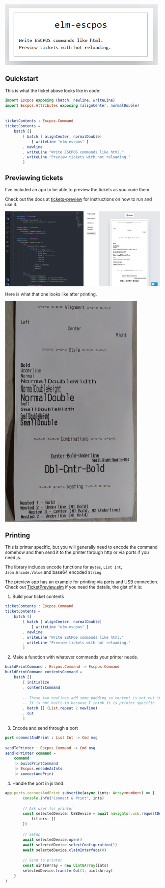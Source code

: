 ![](https://raw.githubusercontent.com/nicolasgargano/elm-escpos/main/assets/title.png)

## Quickstart

This is what the ticket above looks like in code:

```elm
import Escpos exposing (batch, newline, writeLine)
import Escpos.Attributes exposing (alignCenter, normalDouble)


ticketContents : Escpos.Command
ticketContents =
    batch []
        [ batch [ alignCenter, normalDouble]
            [ writeLine "elm-escpos" ]
        , newline
        , writeLine "Write ESCPOS commands like html."
        , writeLine "Preview tickets with hot reloading."
        ]
```

## Previewing tickets
I've included an app to be able to preview the tickets as you code them.

Check out the docs at [tickets-preview](https://github.com/nicolasgargano/elm-escpos/tree/main/tickets-preview) 
for instructions on how to run and use it.

![](https://raw.githubusercontent.com/nicolasgargano/elm-escpos/main/assets/preview.png)

Here is what that one looks like after printing.

![](https://raw.githubusercontent.com/nicolasgargano/elm-escpos/main/assets/capabilities-ticket-print.png)

## Printing
This is printer specific, but you will generally need to encode the command somehow 
and then send it to the printer through http or via ports if you need js.

The library includes encode functions for `Bytes`, `List Int`, `Json.Encode.Value` and base64 encoded `String`.

The preview app has an example for printing via ports and USB connection. 
Check out [TicketPreview.elm](https://github.com/nicolasgargano/elm-escpos/blob/main/tickets-preview/src/TicketPreview.elm) 
if you need the details, the gist of it is:

1. Build your ticket contents

```elm
ticketContents : Escpos.Command
ticketContents =
    batch []
        [ batch [ alignCenter, normalDouble]
            [ writeLine "elm-escpos" ]
        , newline
        , writeLine "Write ESCPOS commands like html."
        , writeLine "Preview tickets with hot reloading."
        ]
```

2. Make a function with whatever commands your printer needs.

```elm
buildPrintCommand : Escpos.Command -> Escpos.Command
buildPrintCommand contentsCommand =
    batch []
        [ initialize
        , contentsCommand

        -- These two newlines add some padding so content is not cut in half
        -- It is not built-in because I think it is printer specific
        , batch [] (List.repeat 2 newline)
        , cut
        ]
```

3. Encode and send through a port

```elm
port connectAndPrint : List Int -> Cmd msg

sendToPrinter : Escpos.Command -> Cmd msg
sendToPrinter command =
    command
    |> buildPrintCommand
    |> Escpos.encodeAsInts
    |> connectAndPrint
```

4. Handle the port in js land 

```typescript
app.ports.connectAndPrint.subscribe(async (ints: Array<number>) => {
        console.info("Connect & Print", ints)

        // Ask user for printer
        const selectedDevice: USBDevice = await navigator.usb.requestDevice({
            filters: []
        })

        // Setup
        await selectedDevice.open()
        await selectedDevice.selectConfiguration(1)
        await selectedDevice.claimInterface(0)

        // Send to printer
        const uintsArray = new Uint8Array(ints)
        selectedDevice.transferOut(1, uintsArray)
    }
)
```
